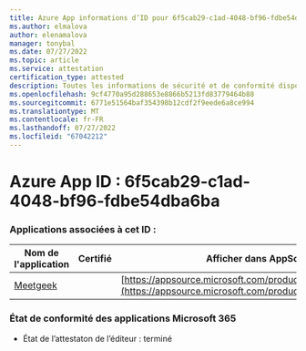 ```yaml
---
title: Azure App informations d’ID pour 6f5cab29-c1ad-4048-bf96-fdbe54dba6ba
ms.author: elmalova
author: elenamalova
manager: tonybal
ms.date: 07/27/2022
ms.topic: article
ms.service: attestation
certification_type: attested
description: Toutes les informations de sécurité et de conformité disponibles pour 6f5cab29-c1ad-4048-bf96-fdbe54dba6ba.
ms.openlocfilehash: 9cf4770a95d288653e8866b5213fd83779464b88
ms.sourcegitcommit: 6771e51564baf354398b12cdf2f9eede6a8ce994
ms.translationtype: MT
ms.contentlocale: fr-FR
ms.lasthandoff: 07/27/2022
ms.locfileid: "67042212"
---
```

# <a name="azure-app-id-6f5cab29-c1ad-4048-bf96-fdbe54dba6ba"></a>Azure App ID : 6f5cab29-c1ad-4048-bf96-fdbe54dba6ba


### <a name="apps-associated-with-this-id"></a>Applications associées à cet ID :
| **Nom de l'application** | **Certifié** | **Afficher dans AppSource** |
|--------------|---------------|-----------------------|
| [Meetgeek](../forward/WA200003720.md) |  | [https://appsource.microsoft.com/product/office/WA200003720](https://appsource.microsoft.com/product/office/WA200003720) |

### <a name="microsoft-365-app-compliance-status"></a>État de conformité des applications Microsoft 365
- État de l’attestaton de l’éditeur : terminé
